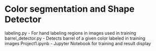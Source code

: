 # Color segmentation and Shape Detector
labeling.py - For hand labeling regions in images used in training  
barrel_detector.py - Detects barrel of a given color labeled in training images
Project1.ipynb - Jupyter Notebook for training and result display  
